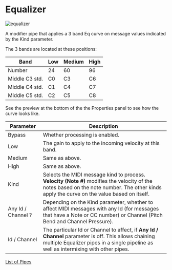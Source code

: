 # Equalizer

![equalizer](https://blokas.io/images/midihub/pipes/equalizer.svg)

A modifier pipe that applies a 3 band Eq curve on message values indicated by the Kind parameter.

The 3 bands are located at these positions:

| Band           | Low | Medium | High |
| -------------- | --- | ------ | ---- |
| Number         | 24  | 60     | 96   |
| Middle C3 std. | C0  | C3     | C6   |
| Middle C4 std. | C1  | C4     | C7   |
| Middle C5 std. | C2  | C5     | C8   |

See the preview at the bottom of the the Properties panel to see how the curve looks like.

| Parameter              | Description                                              |
| ---------------------- | -------------------------------------------------------- |
| Bypass                 | Whether processing is enabled.                           |
| Low                    | The gain to apply to the incoming velocity at this band. |
| Medium                 | Same as above.                                           |
| High                   | Same as above.                                           |
| Kind                   | Selects the MIDI message kind to process. **Velocity (Note #)** modifies the velocity of the notes based on the note number. The other kinds apply the curve on the value based on itself. |
| Any Id / Channel ?     | Depending on the Kind parameter, whether to affect MIDI messages with any Id (for messages that have a Note or CC number) or Channel (Pitch Bend and Channel Pressure). |
| Id / Channel           | The particular Id or Channel to affect, if **Any Id / Channel** parameter is off. This allows chaining multiple Equalizer pipes in a single pipeline as well as intermixing with other pipes. |

<span class="blokas-web-hide">

[List of Pipes](index.md#the-list-of-pipes)

</span>